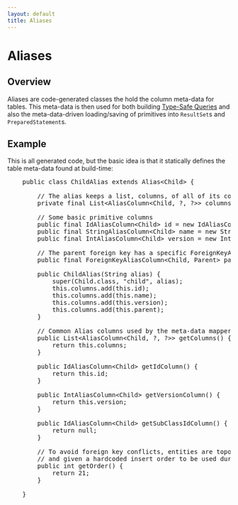```yaml
---
layout: default
title: Aliases
---
```


Aliases
=======

Overview
--------

Aliases are code-generated classes the hold the column meta-data for tables. This meta-data is then used for both building [Type-Safe Queries](typeSafeQueries.html) and also the meta-data-driven loading/saving of primitives into `ResultSet`s and `PreparedStatement`s.

Example
-------

This is all generated code, but the basic idea is that it statically defines the table meta-data found at build-time:

<pre name="code" class="java">
    public class ChildAlias extends Alias&lt;Child&gt; {

        // The alias keeps a list, columns, of all of its columns
        private final List&lt;AliasColumn&lt;Child, ?, ?&gt;&gt; columns = new ArrayList&lt;AliasColumn&lt;Child, ?, ?&gt;&gt;();

        // Some basic primitive columns
        public final IdAliasColumn&lt;Child&gt; id = new IdAliasColumn&lt;Child&gt;(this, "id", ChildCodegen.Shims.id);
        public final StringAliasColumn&lt;Child&gt; name = new StringAliasColumn&lt;Child&gt;(this, "name", ChildCodegen.Shims.name);
        public final IntAliasColumn&lt;Child&gt; version = new IntAliasColumn&lt;Child&gt;(this, "version", ChildCodegen.Shims.version);

        // The parent foreign key has a specific ForeignKeyAliasColumn column with the "on" join method
        public final ForeignKeyAliasColumn&lt;Child, Parent&gt; parent = new ForeignKeyAliasColumn&lt;Child, Parent&gt;(this, "parent_id", ChildCodegen.Shims.parentId);

        public ChildAlias(String alias) {
            super(Child.class, "child", alias);
            this.columns.add(this.id);
            this.columns.add(this.name);
            this.columns.add(this.version);
            this.columns.add(this.parent);
        }

        // Common Alias columns used by the meta-data mapper
        public List&lt;AliasColumn&lt;Child, ?, ?&gt;&gt; getColumns() {
            return this.columns;
        }

        public IdAliasColumn&lt;Child&gt; getIdColumn() {
            return this.id;
        }

        public IntAliasColumn&lt;Child&gt; getVersionColumn() {
            return this.version;
        }

        public IdAliasColumn&lt;Child&gt; getSubClassIdColumn() {
            return null;
        }

        // To avoid foreign key conflicts, entities are topographically sorted at build-time
        // and given a hardcoded insert order to be used during UoW.flush
        public int getOrder() {
            return 21;
        }

    }
</pre>

